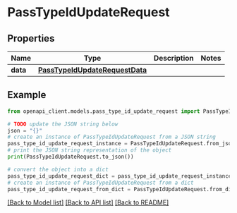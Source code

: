 # PassTypeIdUpdateRequest


## Properties

Name | Type | Description | Notes
------------ | ------------- | ------------- | -------------
**data** | [**PassTypeIdUpdateRequestData**](PassTypeIdUpdateRequestData.md) |  | 

## Example

```python
from openapi_client.models.pass_type_id_update_request import PassTypeIdUpdateRequest

# TODO update the JSON string below
json = "{}"
# create an instance of PassTypeIdUpdateRequest from a JSON string
pass_type_id_update_request_instance = PassTypeIdUpdateRequest.from_json(json)
# print the JSON string representation of the object
print(PassTypeIdUpdateRequest.to_json())

# convert the object into a dict
pass_type_id_update_request_dict = pass_type_id_update_request_instance.to_dict()
# create an instance of PassTypeIdUpdateRequest from a dict
pass_type_id_update_request_from_dict = PassTypeIdUpdateRequest.from_dict(pass_type_id_update_request_dict)
```
[[Back to Model list]](../README.md#documentation-for-models) [[Back to API list]](../README.md#documentation-for-api-endpoints) [[Back to README]](../README.md)


